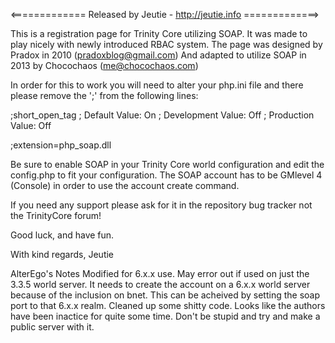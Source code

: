 <============= Released by Jeutie - http://jeutie.info =============>

This is a registration page for Trinity Core utilizing SOAP.
It was made to play nicely with newly introduced RBAC system.
The page was designed by Pradox in 2010 (pradoxblog@gmail.com)
And adapted to utilize SOAP in 2013 by Chocochaos (me@chocochaos.com)

In order for this to work you will need to alter your php.ini file
and there please remove the ';' from the following lines:

;short_open_tag
;  Default Value: On
;  Development Value: Off
;  Production Value: Off

;extension=php_soap.dll

Be sure to enable SOAP in your Trinity Core world configuration and
edit the config.php to fit your configuration. The SOAP account has
to be GMlevel 4 (Console) in order to use the account create command.

If you need any support please ask for it in the repository bug tracker not the TrinityCore forum!

Good luck, and have fun.

With kind regards,
Jeutie

AlterEgo's Notes
Modified for 6.x.x use. May error out if used on just the 3.3.5 world server. 
It needs to create the account on a 6.x.x world server because of the inclusion on bnet. This can be acheived by setting the soap port to that 6.x.x realm.
Cleaned up some shitty code.
Looks like the authors have been inactice for quite some time.
Don't be stupid and try and make a public server with it.
